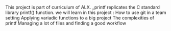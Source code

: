 This project is part of curriculum of ALX. _printf replicates the C standard library printf() function.
 we will learn in this project :
How to use git in a team setting
Applying variadic functions to a big project
The complexities of printf
Managing a lot of files and finding a good workflow
